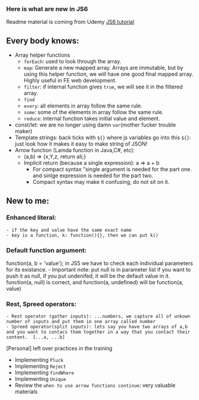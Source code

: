 ### Here is what are new in JS6

Readme material is coming from Udemy [JS6 tutorial](https://www.udemy.com/javascript-es6-tutorial)

## Every body knows:
- Array helper functions
    - `forEach`: used to look through the array. 
    - `map`: Generate a new mapped array. Arrays are immutable, but by using this helper function, we will have one good final mapped array. Highly useful in FE web development.
    - `filter`: if internal function gives `true`, we will see it in the filtered array.
    - `find`
    - `every`: all elements in array follow the same rule.
    - `some`: some of the elements in array follow the same rule.
    - `reduce`: internal function takes initial value and element.
- const/let: we are no longer using damn `var`(mother fucker trouble maker)
- Template strings: back ticks with `${}` where js variables go into this `${}`: just look how it makes it easy to make string of JSON!
- Arrow function (Lamda function in Java,C#, etc): 
    - (a,b) => {x,Y,z, return ali;}
    - Implicit return (because a single expression): a => a + b 
        - For compact syntax "single argument is needed for the part one. and sinlge expression is needed for the part two.
        - Compact syntax may make it confusing, do not sit on it.
## New to me: 

### Enhanced literal:
    - if the key and value have the same exact name
    - key is a function, k: function(){}, then we can put k()
### Default function argument: 
function(a, b = 'value'); in JS5 we have to check each individual parameters for its existance.
    - Important note: put null is in parameter list if you want to push it as null, if you put undenifed, it will be the default value in it. function(a, null) is correct, and function(a, undefined) will be function(a, value)

### Rest, Spreed operators: 
    - Rest operator (gather inputs): ...numbers, we capture all of unkown number of inputs and put them in one array called number
    - Spreed operator(split inputs): lets say you have two arrays of a,b and you want to contacs them together in a way that you contact their content.  [...a, ...b]
   
    

    
[Personal] left over practices in the training
- Implementing `Pluck`
- Implementing `Reject`
- Implementing `findWhere`
- Implementing `Unique`
- Review the `when to use arrow functions continue`: very valuable materials
